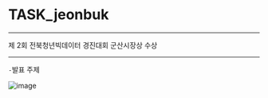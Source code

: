 # TASK_jeonbuk
---
제 2회 전북청년빅데이터 경진대회 군산시장상 수상




---
`-`발표 주제

![image](https://github.com/user-attachments/assets/09362d94-d309-4ea2-b44c-9081709ee311)
